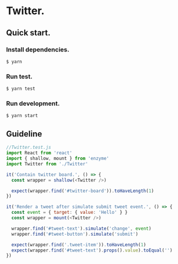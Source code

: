 # Twitter.

## Quick start.

### Install dependencies.

```
$ yarn
```

### Run test.

```
$ yarn test
```

### Run development.

```
$ yarn start
```

## Guideline

```javascript
//Twitter.test.js
import React from 'react'
import { shallow, mount } from 'enzyme'
import Twitter from './Twitter'

it('Contain twitter board.', () => {
  const wrapper = shallow(<Twitter />)

  expect(wrapper.find('#twitter-board')).toHaveLength(1)
})

it('Render a tweet after simulate submit tweet event.', () => {
  const event = { target: { value: 'Hello' } }
  const wrapper = mount(<Twitter />)

  wrapper.find('#tweet-text').simulate('change', event)
  wrapper.find('#tweet-button').simulate('submit')

  expect(wrapper.find('.tweet-item')).toHaveLength(1)
  expect(wrapper.find('#tweet-text').props().value).toEqual('')
})
```
